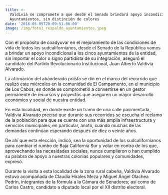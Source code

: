 ```yaml
---
title: >-
  Valdivia se compromete a que desde el Senado brindará apoyo incondicional a
  Ayuntamientos, sin distinción de colores
date: '2018-05-09T20:09:51-06:00'
image: /img/foto1_respaldo_ayuntamientos.jpeg
---
```

Con el propósito de coadyuvar en el mejoramiento de las condiciones de vida de todos los sudcalifornianos, desde el Senado de la República vamos a brindar un apoyo incondicional a los cinco ayuntamientos de la entidad, sin importar el color o signo partidista de su integración, aseguró el candidato del Partido Revolucionario Institucional, Juan Alberto Valdivia Alvarado.

La afirmación del abanderado priista se dio en el marco del recorrido que realizó este miércoles en la comunidad de El Campamento, en el municipio de Los Cabos, en donde se comprometió a convertirse en un gestor permanente de recursos y proyectos que aseguren un mayor desarrollo económico y social de nuestra entidad.

En esta localidad, en donde existe un tramo de una calle pavimentada, Valdivia Alvarado precisó que durante sus recorridos se escucha el reclamo de la población para que se cuente con una más amplia infraestructura y servicios municipales, en particular, anotó, cuando muchas de las demandas continúan esperando después de diez o veinte años.

De ahí que esta elección, indicó, sea la oportunidad de los sudcalifornianos para cambiar el rumbo de Baja California Sur y votar en contra de los que, aprovechando las necesidades sociales, nunca cumplieron o han cumplido su palabra de apoyo a nuestras colonias populares y comunidades, expresó.

Durante la visita a esta localidad de la zona rural cabeña, Valdivia Alvarado estuvo acompañada de Claudia Hirales Meza y Miguel Ángel Olachea Pedrín, integrantes de la fórmula a la Cámara de Senadores; así como de Carlos Castro, candidato a diputado local por el XII distrito electoral.
